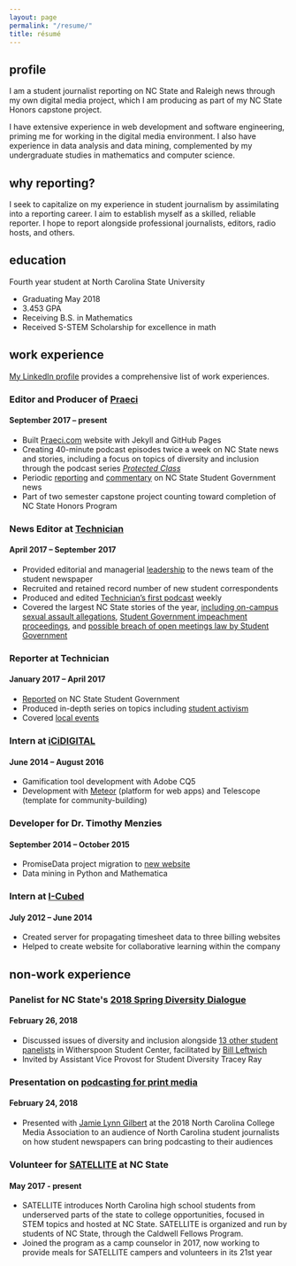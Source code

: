 ```yaml
---
layout: page
permalink: "/resume/"
title: résumé
---
```

## profile

I am a student journalist reporting on NC State and Raleigh news through my own digital media project, which I am producing as part of my NC State Honors capstone project.

I have extensive experience in web development and software engineering, priming me for working in the digital media environment. I also have experience in data analysis and data mining, complemented by my undergraduate studies in mathematics and computer science.

## why reporting?

I seek to capitalize on my experience in student journalism by assimilating into a reporting career. I aim to establish myself as a skilled, reliable reporter. I hope to report alongside professional journalists, editors, radio hosts, and others.

## education

Fourth year student at North Carolina State University
* Graduating May 2018
* 3.453 GPA
* Receiving B.S. in Mathematics
* Received S-STEM Scholarship for excellence in math

## work experience

[My LinkedIn profile][LinkedIn] provides a comprehensive list of work experiences.

### Editor and Producer of [Praeci][Praeci]
#### September 2017 – present

* Built [Praeci.com][Praeci] website with Jekyll and GitHub Pages
* Creating 40-minute podcast episodes twice a week on NC State news and stories, including a focus on topics of diversity and inclusion through the podcast series [_Protected Class_][Protected Class]
* Periodic [reporting][impeachment Praeci article] and [commentary][Jess commentary] on NC State Student Government news
* Part of two semester capstone project counting toward completion of NC State Honors Program

### News Editor at [Technician][Technician]
#### April 2017 – September 2017

* Provided editorial and managerial [leadership][vision article] to the news team of the student newspaper
* Recruited and retained record number of new student correspondents
* Produced and edited [Technician’s first podcast][Dialogue with Technician] weekly
* Covered the largest NC State stories of the year, [including on-campus sexual assault allegations][sexual assault story], [Student Government impeachment proceedings][impeachment Technician story], and [possible breach of open meetings law by Student Government][open meeting story]

### Reporter at Technician
#### January 2017 – April 2017

* [Reported][SG Reporting] on NC State Student Government
* Produced in-depth series on topics including [student activism][activism series]
* Covered [local events][Woodson Charlottesville]

### Intern at [iCiDIGITAL][iCiDIGITAL]
#### June 2014 – August 2016

* Gamification tool development with Adobe CQ5
* Development with [Meteor][Meteor] (platform for web apps) and Telescope (template for community-building)

### Developer for Dr. Timothy Menzies
#### September 2014 – October 2015

* PromiseData project migration to [new website][OpenScience]
* Data mining in Python and Mathematica

### Intern at [I-Cubed][I-Cubed acquired]
#### July 2012 – June 2014

* Created server for propagating timesheet data to three billing websites
* Helped to create website for collaborative learning within the company

## non-work experience

### Panelist for NC State's [2018 Spring Diversity Dialogue][Diversity Dialogue]
#### February 26, 2018

* Discussed issues of diversity and inclusion alongside [13 other student panelists][Diversity Dialogue photo] in Witherspoon Student Center, facilitated by [Bill Leftwich][Bill on LinkedIn]
* Invited by Assistant Vice Provost for Student Diversity Tracey Ray

### Presentation on [podcasting for print media][Podcasting presentation]
#### February 24, 2018

* Presented with [Jamie Lynn Gilbert][Jamie Gilbert] at the 2018 North Carolina College Media Association to an audience of North Carolina student journalists on how student newspapers can bring podcasting to their audiences

### Volunteer for [SATELLITE][SATELLITE] at NC State
#### May 2017 - present

* SATELLITE introduces North Carolina high school students from underserved parts of the state to college opportunities, focused in STEM topics and hosted at NC State. SATELLITE is organized and run by students of NC State, through the Caldwell Fellows Program.
* Joined the program as a camp counselor in 2017, now working to provide meals for SATELLITE campers and volunteers in its 21st year

[activism series]: http://www.technicianonline.com/search/?f=html&q=activism+series+carter+pape&d1=2017-02-01&d2=2017-04-01&sd=desc&l=25&t=article%2Ccollection%2Cvideo%2Cyoutube&nsa=eedition
[Bill on LinkedIn]: https://www.linkedin.com/in/lssg3/
[Dialogue with Technician]: https://itunes.apple.com/us/podcast/dialogue-with-technician/id1275744725?mt=2
[Diversity Dialogue]: https://oied.ncsu.edu/divweb/2018/01/25/diversity-dialogue-to-delve-into-issues-on-college-campuses/
[Diversity Dialogue photo]: https://oied.smugmug.com/Diversity/Diversity-Dialogue-Spring-2018/i-fSF5zVc/A
[I-Cubed acquired]: https://www.bizjournals.com/triangle/blog/techflash/2014/06/raleigh-based-i-cubed-is-acquired-by.html
[iCiDIGITAL]: http://www.icidigital.com
[impeachment Praeci article]: http://praeci.com/news/willis-impeachment-overview
[impeachment Technician story]: http://www.technicianonline.com/news/article_aef556ec-92bf-11e7-a1ef-5f8fc9433b52.html
[Jamie Gilbert]: https://studentmedia.ncsu.edu/web/?q=professional-staff
[Jess commentary]: http://praeci.com/commentary/breakdown-of-the-candidates
[LinkedIn]: {{site.author.linkedin_url}}
[Meteor]: https://www.meteor.com
[open meeting story]: http://www.technicianonline.com/news/article_496ee4d6-9374-11e7-98cd-cf58cf169e20.html
[OpenScience]: http://openscience.us
[Podcasting presentation]: https://twitter.com/ellenmeder/status/967483510935248897
[Praeci]: {{site.praeci_link}}eedition
[Protected Class]: http://praeci.com/protected-class/
[SATELLITE]: https://www.go.ncsu.edu/satellite
[sexual assault story]: http://www.technicianonline.com/news/article_cb06d7fa-9a5a-11e7-ab79-cbf49ebd73c0.html
[SG Reporting]: http://www.technicianonline.com/search/?f=html&q=student+government+carter+pape&sd=desc&l=25&t=article%2Ccollection%2Cvideo%2Cyoutube&nsa=
[Technician]: {{site.technician_link}}
[vision article]: http://www.technicianonline.com/news/article_53efab54-7261-11e7-a331-43b27938e602.html
[Woodson Charlottesville]: http://www.technicianonline.com/news/article_08252fd6-813a-11e7-ba3c-271a59543588.html